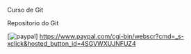 Curso de Git

Repositorio do Git

[![paypal](https://www.paypalobjects.com/pt_BR/BR/i/btn/btn_donateCC_LG.gif)] https://www.paypal.com/cgi-bin/webscr?cmd=_s-xclick&hosted_button_id=4SGVWXUJNFUZ4